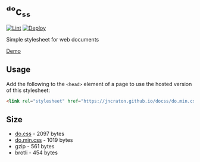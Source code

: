 # ᵈᵒcₛₛ

[![Lint](https://github.com/jncraton/docss/actions/workflows/lint.yml/badge.svg)](https://github.com/jncraton/docss/actions/workflows/lint.yml)
[![Deploy](https://github.com/jncraton/docss/actions/workflows/deploy.yml/badge.svg)](https://github.com/jncraton/docss/actions/workflows/deploy.yml)

Simple stylesheet for web documents

[Demo](https://jncraton.github.io/docss)

## Usage

Add the following to the `<head>` element of a page to use the hosted version of this stylesheet:

```html
<link rel="stylesheet" href="https://jncraton.github.io/docss/do.min.css" />
```

## Size

- [do.css](https://jncraton.github.io/docss/do.css) - 2097 bytes
- [do.min.css](https://jncraton.github.io/docss/do.min.css) - 1019 bytes
- gzip - 561 bytes
- brotli - 454 bytes
